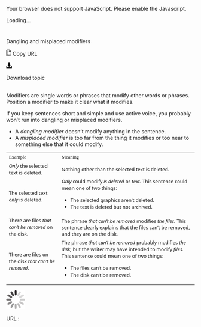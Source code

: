 Your browser does not support JavaScript. Please enable the Javascript.

Loading...

# 

Dangling and misplaced modifiers

![Copy URL](dangling-misplaced-modifiers_files/Copy.png)
Copy URL

![Download](dangling-misplaced-modifiers_files/Download.png)

Download topic

## 

Modifiers are single words or phrases that modify other words or phrases. Position a modifier to make it clear what it modifies.

If you keep sentences short and simple and use active voice, you probably won’t run into dangling or misplaced modifiers. 

  - A *dangling modifier* doesn’t modify anything in the sentence. 
  - A *misplaced modifier* is too far from the thing it modifies or too near to something else that it could modify. 

<table>
<tbody>
<tr class="odd">
<td><span style="font-family: Segoe UI Semibold; font-size: small;">Example</span></td>
<td><span style="font-family: Segoe UI Semibold; font-size: small;">Meaning</span></td>
</tr>
<tr class="even">
<td><div>
<div>
<em><span style="font-family: Segoe UI; font-size: small;">Only</span></em><span style="font-family: Segoe UI; font-size: small;"> the selected text is deleted. </span>
</div>
</div></td>
<td><div>
<div>
<span style="font-family: Segoe UI; font-size: small;">Nothing other than the selected text is deleted.</span>
</div>
</div></td>
</tr>
<tr class="odd">
<td><div>
<span style="font-family: Segoe UI; font-size: small;">The selected text </span><em><span style="font-family: Segoe UI; font-size: small;">only</span></em><span style="font-family: Segoe UI; font-size: small;"> is deleted.</span>
</div></td>
<td><em><span style="font-family: Segoe UI; font-size: small;">Only</span></em><span style="font-family: Segoe UI; font-size: small;"> could modify </span><em><span style="font-family: Segoe UI; font-size: small;">is deleted</span></em> <span style="font-family: Segoe UI; font-size: small;">or </span><em><span style="font-family: Segoe UI; font-size: small;">text.</span></em> <span style="font-family: Segoe UI; font-size: small;">This sentence could mean one of two things:</span>
<ul>
<li><span style="font-family: Segoe UI; font-size: small;">The selected graphics aren't deleted.</span></li>
<li><span style="line-height: 107%; font-family: Segoe UI; font-size: small;">The text is deleted but not archived. </span></li>
</ul></td>
</tr>
<tr class="even">
<td><div>
<span style="font-family: Segoe UI; font-size: small;">There are files </span><em><span style="font-family: Segoe UI; font-size: small;">that can’t be removed</span></em><span style="font-family: Segoe UI; font-size: small;"> on the disk. </span>
</div></td>
<td><div>
<span style="line-height: 107%; font-family: Segoe UI; font-size: small;">The phrase <em>t</em></span><em><span style="line-height: 107%; font-family: Segoe UI; font-size: small;">hat can’t be removed</span></em> <span style="line-height: 107%; font-family: Segoe UI; font-size: small;"><span style="font-family: Segoe UI; font-size: small;">modifies </span><em>the files.</em> <span style="font-family: Segoe UI; font-size: small;">This sentence clearly explains that the files can’t be removed, and they are on the disk. </span></span>
</div></td>
</tr>
<tr class="odd">
<td><div>
<span style="font-family: Segoe UI; font-size: small;">There are files on the disk </span><em><span style="font-family: Segoe UI; font-size: small;">that can’t be removed</span></em><span style="font-family: Segoe UI; font-size: small;">.</span>
</div></td>
<td><span style="font-family: Segoe UI; font-size: small;">The phrase </span><em><span style="font-family: Segoe UI; font-size: small;">that can’t be removed</span></em> <span style="font-family: Segoe UI; font-size: small;">probably modifies </span><em><span style="font-family: Segoe UI; font-size: small;">the disk,</span></em> <span style="font-family: Segoe UI; font-size: small;">but the writer may have intended to modify </span><em><span style="font-family: Segoe UI; font-size: small;">files.</span></em> <span style="font-family: Segoe UI; font-size: small;">This sentence could mean one of two things:</span>
<ul>
<li><span style="font-family: Segoe UI; font-size: small;">The files can’t be removed.</span></li>
<li><span style="line-height: 107%; font-family: Segoe UI; font-size: small;">The disk can’t be removed. </span></li>
</ul></td>
</tr>
</tbody>
</table>

![In progress](dangling-misplaced-modifiers_files/activity-large.gif)

URL :
